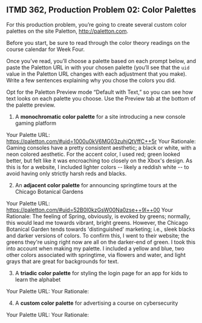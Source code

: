 ## ITMD 362, Production Problem 02: Color Palettes

For this production problem, you’re going to create several custom color palettes on the site
Paletton, http://paletton.com.

Before you start, be sure to read through the color theory readings on the course calendar for Week
Four.

Once you’ve read, you’ll choose a palette based on each prompt below, and paste the Paletton URL in
with your chosen palette (you’ll see that the `uid` value in the Paletton URL changes with each
adjustment that you make). Write a few sentences explaining why you chose the colors you did.

Opt for the Paletton Preview mode “Default with Text,” so you can see how text looks on each palette
you choose. Use the Preview tab at the bottom of the palette preview.

1. A **monochromatic color palette** for a site introducing a new console gaming platform

Your Palette URL: https://paletton.com/#uid=1000u0kV6MG03zuhjQtVffC++5r
Your Rationale: Gaming consoles have a pretty consistent aesthetic; a black or white, with a neon colored aesthetic. For the accent color, I used red; green looked better, but felt like it was encroaching too closely on the Xbox's design. As this is for a website, I included lighter colors -- likely a reddish white -- to avoid having only strictly harsh reds and blacks.

2. An **adjacent color palette** for announcing springtime tours at the Chicago Botanical Gardens

Your Palette URL: https://paletton.com/#uid=52B0I0kzGsW00Na0zse++9l++00
Your Rationale: The feeling of Spring, obviously, is evoked by greens; normally, this would lead me towards vibrant, bright greens. However, the Chicago Botanical Garden tends towards 'distinguished' marketing; i.e., sleek blacks and darker versions of colors. To confirm this, I went to their website; the greens they're using right now are all on the darker-end of green. I took this into account when making my palette. I included a yellow and blue, two other colors associated with springtime, via flowers and water, and light grays that are great for backgrounds for text. 

3. A **triadic color palette** for styling the login page for an app for kids to learn the alphabet

Your Palette URL:
Your Rationale:

4. A **custom color palette** for advertising a course on cybersecurity

Your Palette URL:
Your Rationale:
